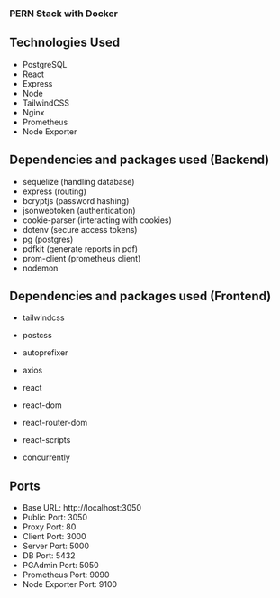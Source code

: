 ### PERN Stack with Docker

## Technologies Used

- PostgreSQL
- React
- Express
- Node
- TailwindCSS
- Nginx
- Prometheus
- Node Exporter

## Dependencies and packages used (Backend)

- sequelize (handling database)
- express (routing)
- bcryptjs (password hashing)
- jsonwebtoken (authentication)
- cookie-parser (interacting with cookies)
- dotenv (secure access tokens)
- pg (postgres)
- pdfkit (generate reports in pdf)
- prom-client (prometheus client)
- nodemon

## Dependencies and packages used (Frontend)

- tailwindcss
- postcss
- autoprefixer

- axios
- react
- react-dom
- react-router-dom
- react-scripts
- concurrently

## Ports

- Base URL: http://localhost:3050
- Public Port: 3050
- Proxy Port: 80
- Client Port: 3000
- Server Port: 5000
- DB Port: 5432
- PGAdmin Port: 5050
- Prometheus Port: 9090
- Node Exporter Port: 9100